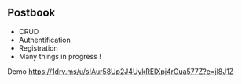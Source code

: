 ## Postbook

- CRUD
- Authentification
- Registration
- Many things in progress !

Demo https://1drv.ms/u/s!Aur58Up2J4UykREIXpj4rGua577Z?e=jl8J1Z
